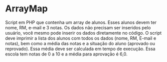 # ArrayMap
Script em PHP que contenha um array de alunos. Esses alunos devem ter nome, RM, e-mail e 3 notas. Os dados não precisam ser inseridos pelo usuário, você mesmo pode inserir os dados diretamente no código.
O script deve imprimir a lista dos alunos com todos os dados (nome, RM, E-mail e notas), bem como a média das notas e a situação do aluno (aprovado ou reprovado). Essa média deve ser calculada em tempo de execução.
Essa escola tem notas de 0 a 10 e a média para aprovação é 6,0.
